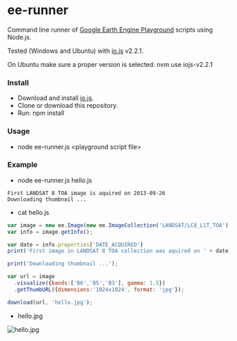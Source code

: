 # ee-runner

Command line runner of [Google Earth Engine Playground](https://ee-api.appspot.com/) scripts using Node.js.

Tested (Windows and Ubuntu) with [io.js](https://iojs.org) v2.2.1.

On Ubuntu make sure a proper version is selected: nvm use iojs-v2.2.1

### Install

* Download and install [io.js](https://iojs.org).
* Clone or download this repository.
* Run: npm install

### Usage
* node ee-runner.js \<playground script file\>

### Example

* node ee-runner.js hello.js

```
First LANDSAT 8 TOA image is aquired on 2013-09-26
Downloading thumbnail ...
```

* cat hello.js

```javascript
var image = new ee.Image(new ee.ImageCollection('LANDSAT/LC8_L1T_TOA').first());
var info = image.getInfo();

var date = info.properties['DATE_ACQUIRED']
print('First image in LANDSAT 8 TOA collection was aquired on ' + date);

print('Downloading thumbnail ...');

var url = image
  .visualize({bands:['B6','B5','B3'], gamma: 1.5})
  .getThumbURL({dimensions:'1024x1024', format: 'jpg'});

download(url, 'hello.jpg');

```

* hello.jpg

![hello.jpg](https://github.com/gena/ee-runner/blob/master/hello.jpg?raw=true "Result")
